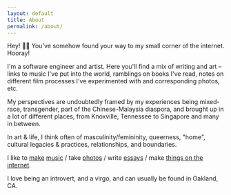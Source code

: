 ```yaml
---
layout: default
title: About
permalink: /about/
---
```


Hey! 👋🏼 You've somehow found your way to my small corner of the internet. Hooray!

I'm a software engineer and artist. Here you'll find a mix of writing and art –
links to music I've put into the world, ramblings on books I've read, notes
on different film processes I've experimented with and corresponding photos, etc.

My perspectives are undoubtedly framed by my experiences being mixed-race,
transgender, part of the Chinese-Malaysia diaspora, and brought up in a lot of different
places, from Knoxville, Tennessee to Singapore and many in between.

In art & life, I think often of masculinity/femininity, queerness, "home", cultural legacies & practices, relationships, and boundaries.

I like to [make][makzai-music] [music][ql-music] / take [photos][photos] /
write [essays][essays] / make
[things on the internet][things].

I love being an introvert, and a virgo, and can usually be found in Oakland, CA.

[makzai-music]: https://makzai.bandcamp.com
[ql-music]: https://quinnleong.bandcamp.com
[photos]: https://vsco.co/qleong
[essays]: http://qleong.com/assets/writing/slantd.pdf
[things]: http://qleong.com/2018-review/
